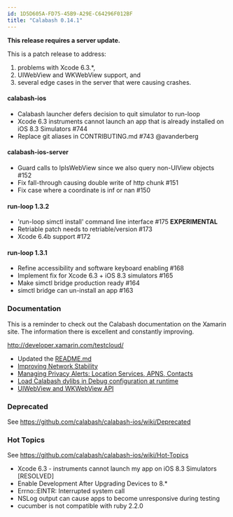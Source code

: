 ```yaml
---
id: 1D5D605A-FD75-45B9-A29E-C64296F012BF
title: "Calabash 0.14.1"
---
```


**This release requires a server update.**

This is a patch release to address:

1. problems with Xcode 6.3.*,
2. UIWebView and WKWebView support, and
3. several edge cases in the server that were causing crashes.

#### calabash-ios

* Calabash launcher defers decision to quit simulator to run-loop
* Xcode 6.3 instruments cannot launch an app that is already installed on iOS 8.3 Simulators #744
* Replace git aliases in CONTRIBUTING.md #743 @avanderberg

#### calabash-ios-server

* Guard calls to lpIsWebView since we also query non-UIView objects #152
* Fix fall-through causing double write of http chunk #151
* Fix case where a coordinate is inf or nan #150

#### run-loop 1.3.2

* 'run-loop simctl install' command line interface #175 **EXPERIMENTAL**
* Retriable patch needs to retriable/version #173
* Xcode 6.4b support #172

#### run-loop 1.3.1

* Refine accessibility and software keyboard enabling #168
* Implement fix for Xcode 6.3 + iOS 8.3 simulators #165
* Make simctl bridge production ready #164
* simctl bridge can un-install an app #163

### Documentation

This is a reminder to check out the Calabash documentation on the Xamarin site.  The information there is excellent and constantly improving.

http://developer.xamarin.com/testcloud/

* Updated the [README.md](../README.md)
* [Improving Network Stability](https://github.com/calabash/calabash-ios/wiki/Improving-Network-Stability)
* [Managing Privacy Alerts: Location Services, APNS, Contacts](https://github.com/calabash/calabash-ios/wiki/Managing-Privacy-Alerts%3A--Location-Services%2C-APNS%2C-Contacts)
* [Load Calabash dylibs in Debug configuration at runtime](https://github.com/calabash/ios-smoke-test-app/pull/17)
* [UIWebView and WKWebView API](https://github.com/calabash/calabash-ios/wiki/06-WebView-Support)

### Deprecated

See https://github.com/calabash/calabash-ios/wiki/Deprecated

### Hot Topics

See https://github.com/calabash/calabash-ios/wiki/Hot-Topics

* Xcode 6.3 - instruments cannot launch my app on iOS 8.3 Simulators [RESOLVED]
* Enable Development After Upgrading Devices to 8.\*
* Errno::EINTR: Interrupted system call
* NSLog output can cause apps to become unresponsive during testing
* cucumber is not compatible with ruby 2.2.0

